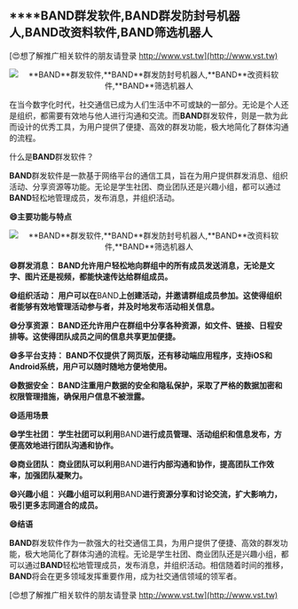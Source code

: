 ## ****BAND**群发软件,**BAND**群发防封号机器人,**BAND**改资料软件,**BAND**筛选机器人**

[😍想了解推广相关软件的朋友请登录 http://www.vst.tw](http://www.vst.tw)

 <center><img src="https://vst.tw/MP4/tuiguang/png/1.png" alt="**BAND**群发软件,**BAND**群发防封号机器人,**BAND**改资料软件,**BAND**筛选机器人"></center>

在当今数字化时代，社交通信已成为人们生活中不可或缺的一部分。无论是个人还是组织，都需要有效地与他人进行沟通和交流。而**BAND**群发软件，则是一款为此而设计的优秀工具，为用户提供了便捷、高效的群发功能，极大地简化了群体沟通的流程。

什么是**BAND**群发软件？

**BAND**群发软件是一款基于网络平台的通信工具，旨在为用户提供群发消息、组织活动、分享资源等功能。无论是学生社团、商业团队还是兴趣小组，都可以通过**BAND**轻松地管理成员，发布消息，并组织活动。

**😄主要功能与特点**

 <center><img src="https://vst.tw/MP4/tuiguang/png/5.png" alt="**BAND**群发软件,**BAND**群发防封号机器人,**BAND**改资料软件,**BAND**筛选机器人"></center>

**😄群发消息： **BAND**允许用户轻松地向群组中的所有成员发送消息，无论是文字、图片还是视频，都能快速传达给群组成员。**

**😄组织活动： 用户可以在**BAND**上创建活动，并邀请群组成员参加。这使得组织者能够有效地管理活动参与者，并及时地发布活动相关信息。**

**😄分享资源： **BAND**还允许用户在群组中分享各种资源，如文件、链接、日程安排等。这使得团队成员之间的信息共享更加便捷。**

**😄多平台支持： **BAND**不仅提供了网页版，还有移动端应用程序，支持iOS和Android系统，用户可以随时随地方便地使用。**

**😄数据安全： **BAND**注重用户数据的安全和隐私保护，采取了严格的数据加密和权限管理措施，确保用户信息不被泄露。**

**😄适用场景**

**😄学生社团： 学生社团可以利用**BAND**进行成员管理、活动组织和信息发布，方便高效地进行团队沟通和协作。**

**😄商业团队： 商业团队可以利用**BAND**进行内部沟通和协作，提高团队工作效率，加强团队凝聚力。**

**😄兴趣小组： 兴趣小组可以利用**BAND**进行资源分享和讨论交流，扩大影响力，吸引更多志同道合的成员。**

**😄结语**

**BAND**群发软件作为一款强大的社交通信工具，为用户提供了便捷、高效的群发功能，极大地简化了群体沟通的流程。无论是学生社团、商业团队还是兴趣小组，都可以通过**BAND**轻松地管理成员，发布消息，并组织活动。相信随着时间的推移，**BAND**将会在更多领域发挥重要作用，成为社交通信领域的领军者。

[😍想了解推广相关软件的朋友请登录 http://www.vst.tw](http://www.vst.tw)



